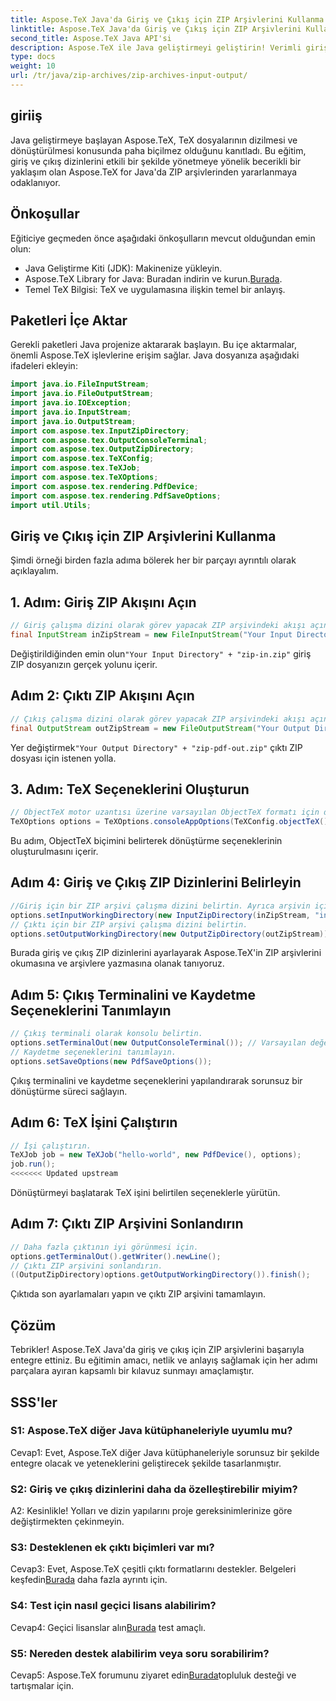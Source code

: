```yaml
---
title: Aspose.TeX Java'da Giriş ve Çıkış için ZIP Arşivlerini Kullanma
linktitle: Aspose.TeX Java'da Giriş ve Çıkış için ZIP Arşivlerini Kullanma
second_title: Aspose.TeX Java API'si
description: Aspose.TeX ile Java geliştirmeyi geliştirin! Verimli giriş ve çıkış için ZIP arşivlerini kullanmayı öğrenin. Şimdi adım adım kılavuzumuzu takip edin.
type: docs
weight: 10
url: /tr/java/zip-archives/zip-archives-input-output/
---
```

## giriiş
Java geliştirmeye başlayan Aspose.TeX, TeX dosyalarının dizilmesi ve dönüştürülmesi konusunda paha biçilmez olduğunu kanıtladı. Bu eğitim, giriş ve çıkış dizinlerini etkili bir şekilde yönetmeye yönelik becerikli bir yaklaşım olan Aspose.TeX for Java'da ZIP arşivlerinden yararlanmaya odaklanıyor.
## Önkoşullar
Eğiticiye geçmeden önce aşağıdaki önkoşulların mevcut olduğundan emin olun:
- Java Geliştirme Kiti (JDK): Makinenize yükleyin.
-  Aspose.TeX Library for Java: Buradan indirin ve kurun.[Burada](https://releases.aspose.com/tex/java/).
- Temel TeX Bilgisi: TeX ve uygulamasına ilişkin temel bir anlayış.
## Paketleri İçe Aktar
Gerekli paketleri Java projenize aktararak başlayın. Bu içe aktarmalar, önemli Aspose.TeX işlevlerine erişim sağlar. Java dosyanıza aşağıdaki ifadeleri ekleyin:
```java
import java.io.FileInputStream;
import java.io.FileOutputStream;
import java.io.IOException;
import java.io.InputStream;
import java.io.OutputStream;
import com.aspose.tex.InputZipDirectory;
import com.aspose.tex.OutputConsoleTerminal;
import com.aspose.tex.OutputZipDirectory;
import com.aspose.tex.TeXConfig;
import com.aspose.tex.TeXJob;
import com.aspose.tex.TeXOptions;
import com.aspose.tex.rendering.PdfDevice;
import com.aspose.tex.rendering.PdfSaveOptions;
import util.Utils;
```

## Giriş ve Çıkış için ZIP Arşivlerini Kullanma

Şimdi örneği birden fazla adıma bölerek her bir parçayı ayrıntılı olarak açıklayalım.

## 1. Adım: Giriş ZIP Akışını Açın

```java
// Giriş çalışma dizini olarak görev yapacak ZIP arşivindeki akışı açın.
final InputStream inZipStream = new FileInputStream("Your Input Directory" + "zip-in.zip");
```

 Değiştirildiğinden emin olun`"Your Input Directory" + "zip-in.zip"` giriş ZIP dosyanızın gerçek yolunu içerir.

## Adım 2: Çıktı ZIP Akışını Açın

```java
// Çıkış çalışma dizini olarak görev yapacak ZIP arşivindeki akışı açın.
final OutputStream outZipStream = new FileOutputStream("Your Output Directory" + "zip-pdf-out.zip");
```

 Yer değiştirmek`"Your Output Directory" + "zip-pdf-out.zip"` çıktı ZIP dosyası için istenen yolla.

## 3. Adım: TeX Seçeneklerini Oluşturun

```java
// ObjectTeX motor uzantısı üzerine varsayılan ObjectTeX formatı için dönüştürme seçenekleri oluşturun.
TeXOptions options = TeXOptions.consoleAppOptions(TeXConfig.objectTeX());
```

Bu adım, ObjectTeX biçimini belirterek dönüştürme seçeneklerinin oluşturulmasını içerir.

## Adım 4: Giriş ve Çıkış ZIP Dizinlerini Belirleyin

```java
//Giriş için bir ZIP arşivi çalışma dizini belirtin. Ayrıca arşivin içinde bir yol da belirleyebilirsiniz.
options.setInputWorkingDirectory(new InputZipDirectory(inZipStream, "in"));
// Çıktı için bir ZIP arşivi çalışma dizini belirtin.
options.setOutputWorkingDirectory(new OutputZipDirectory(outZipStream));
```

Burada giriş ve çıkış ZIP dizinlerini ayarlayarak Aspose.TeX'in ZIP arşivlerini okumasına ve arşivlere yazmasına olanak tanıyoruz.

## Adım 5: Çıkış Terminalini ve Kaydetme Seçeneklerini Tanımlayın

```java
// Çıkış terminali olarak konsolu belirtin.
options.setTerminalOut(new OutputConsoleTerminal()); // Varsayılan değer. Keyfi atama.
// Kaydetme seçeneklerini tanımlayın.
options.setSaveOptions(new PdfSaveOptions());
```

Çıkış terminalini ve kaydetme seçeneklerini yapılandırarak sorunsuz bir dönüştürme süreci sağlayın.

## Adım 6: TeX İşini Çalıştırın

```java
// İşi çalıştırın.
TeXJob job = new TeXJob("hello-world", new PdfDevice(), options);
job.run();
<<<<<<< Updated upstream
```

Dönüştürmeyi başlatarak TeX işini belirtilen seçeneklerle yürütün.

## Adım 7: Çıktı ZIP Arşivini Sonlandırın

```java
// Daha fazla çıktının iyi görünmesi için.
options.getTerminalOut().getWriter().newLine();
// Çıktı ZIP arşivini sonlandırın.
((OutputZipDirectory)options.getOutputWorkingDirectory()).finish();
```

Çıktıda son ayarlamaları yapın ve çıktı ZIP arşivini tamamlayın.

## Çözüm

Tebrikler! Aspose.TeX Java'da giriş ve çıkış için ZIP arşivlerini başarıyla entegre ettiniz. Bu eğitimin amacı, netlik ve anlayış sağlamak için her adımı parçalara ayıran kapsamlı bir kılavuz sunmayı amaçlamıştır.

## SSS'ler

### S1: Aspose.TeX diğer Java kütüphaneleriyle uyumlu mu?

Cevap1: Evet, Aspose.TeX diğer Java kütüphaneleriyle sorunsuz bir şekilde entegre olacak ve yeteneklerini geliştirecek şekilde tasarlanmıştır.

### S2: Giriş ve çıkış dizinlerini daha da özelleştirebilir miyim?

A2: Kesinlikle! Yolları ve dizin yapılarını proje gereksinimlerinize göre değiştirmekten çekinmeyin.

### S3: Desteklenen ek çıktı biçimleri var mı?

 Cevap3: Evet, Aspose.TeX çeşitli çıktı formatlarını destekler. Belgeleri keşfedin[Burada](https://reference.aspose.com/tex/java/) daha fazla ayrıntı için.

### S4: Test için nasıl geçici lisans alabilirim?

 Cevap4: Geçici lisanslar alın[Burada](https://purchase.aspose.com/temporary-license/) test amaçlı.

### S5: Nereden destek alabilirim veya soru sorabilirim?

 Cevap5: Aspose.TeX forumunu ziyaret edin[Burada](https://forum.aspose.com/c/tex/47)topluluk desteği ve tartışmalar için.